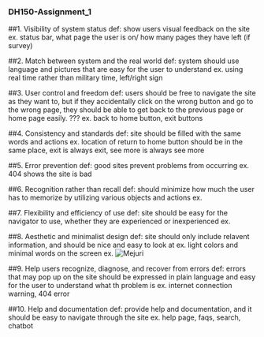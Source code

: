 ### **DH150-Assignment_1**

##1. Visibility of system status
     def: show users visual feedback on the site
     ex. status bar, what page the user is on/ how many pages they have left (if survey)

##2. Match between system and the real world
     def: system should use language and pictures that are easy for the user to understand
     ex. using real time rather than military time, left/right sign

##3. User control and freedom
     def: users should be free to navigate the site as they want to, but if they accidentally click on the wrong button and go to the wrong page, they should be able to get back to the previous page or home page easily.   ???
     ex. back to home button, exit buttons

##4. Consistency and standards
     def: site should be filled with the same words and actions
     ex. location of return to home button should be in the same place, exit is always exit, see more is always see more

##5. Error prevention
     def: good sites prevent problems from occurring
     ex. 404 shows the site is bad
     
##6. Recognition rather than recall
     def: should minimize how much the user has to memorize by utilizing various objects and actions
     ex. 

##7. Flexibility and efficiency of use
     def: site should be easy for the navigator to use, whether they are experienced or inexperienced 
     ex. 

##8. Aesthetic and minimalist design
     def: site should only include relavent information, and should be nice and easy to look at
     ex. light colors and minimal words on the screen
     ex. ![Mejuri](https://github.com/vanathir/DH150-Assignment_1/issues/1#issue-546546578)

##9. Help users recognize, diagnose, and recover from errors
     def: errors that may pop up on the site should be expressed in plain language and easy for the user to understand what th problem is
     ex. internet connection warning, 404 error
     
##10. Help and documentation
      def: provide help and documentation, and it should be easy to navigate through the site
      ex. help page, faqs, search, chatbot

